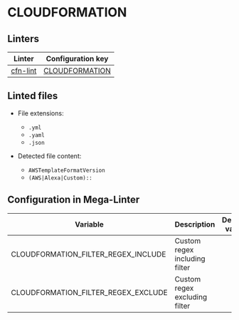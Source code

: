 <!-- markdownlint-disable MD003 MD020 MD033 MD041 -->
<!-- Generated by .automation/build.py, please do not update manually -->
<!-- Instead, update descriptor file at https://github.com/nvuillam/mega-linter/tree/master/megalinter/descriptors/cloudformation.yml -->
# CLOUDFORMATION

## Linters

| Linter | Configuration key |
| ------ | ----------------- |
| [cfn-lint](cloudformation_cfn_lint.md) | [CLOUDFORMATION](cloudformation_cfn_lint.md) |

## Linted files

- File extensions:
  - `.yml`
  - `.yaml`
  - `.json`

- Detected file content:
  - `AWSTemplateFormatVersion`
  - `(AWS|Alexa|Custom)::`

## Configuration in Mega-Linter

| Variable | Description | Default value |
| ----------------- | -------------- | -------------- |
| CLOUDFORMATION_FILTER_REGEX_INCLUDE | Custom regex including filter |  |
| CLOUDFORMATION_FILTER_REGEX_EXCLUDE | Custom regex excluding filter |  |

